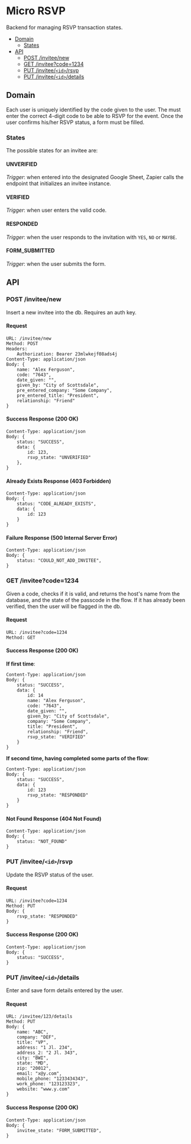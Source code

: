 # Micro RSVP
Backend for managing RSVP transaction states.

* [Domain](#domain)
  * [States](#states)
* [API](#api)
  * [POST /invitee/new](#post-inviteenew)
  * [GET /invitee?code=1234](#get-inviteecode1234)
  * [PUT /invitee/`<id>`/rsvp](#put-inviteeidrsvp)
  * [PUT /invitee/`<id>`/details](#put-inviteeiddetails)

## Domain
Each user is uniquely identified by the code given to the user.  The must enter the correct 4-digit code to be able to RSVP for the event. Once the user confirms his/her RSVP status, a form must be filled.

### States
The possible states for an invitee are:

#### UNVERIFIED
*Trigger*: when entered into the designated Google Sheet, Zapier calls the endpoint that initializes an invitee instance.

#### VERIFIED
*Trigger*: when user enters the valid code.

#### RESPONDED
*Trigger*: when the user responds to the invitation with `YES`, `NO` or `MAYBE`.

#### FORM_SUBMITTED
*Trigger*: when the user submits the form.


## API

### POST /invitee/new

Insert a new invitee into the db. Requires an auth key.
#### Request
```
URL: /invitee/new
Method: POST
Headers:
	Authorization: Bearer 23mlwkejf08ads4j
Content-Type: application/json
Body: {
    name: "Alex Ferguson",
    code: "7643",
    date_given:	"",
	given_by: "City of Scottsdale",
	pre_entered_company: "Some Company",
	pre_entered_title: "President",
	relationship: "Friend"
}
```
#### Success Response (200 OK)
```
Content-Type: application/json
Body: {
    status: "SUCCESS",
    data: {
		id: 123,
		rsvp_state: "UNVERIFIED"
	},
}
```

#### Already Exists Response (403 Forbidden)
```
Content-Type: application/json
Body: {
    status: "CODE_ALREADY_EXISTS",
	data: {
		id: 123
	}
}
```

#### Failure Response (500 Internal Server Error)
```
Content-Type: application/json
Body: {
    status: "COULD_NOT_ADD_INVITEE",
}
```

### GET /invitee?code=1234

Given a code, checks if it is valid, and returns the host's name from the database, and the state of the passcode in the flow. If it has already been verified, then the user will be flagged in the db.

#### Request
```
URL: /invitee?code=1234
Method: GET
```

#### Success Response (200 OK)
**If first time**:
```
Content-Type: application/json
Body: {
    status: "SUCCESS",
	data: {
		id: 14
		name: "Alex Ferguson",
		code: "7643",
		date_given:	"",
		given_by: "City of Scottsdale",
		company: "Some Company",
		title: "President",
		relationship: "Friend",
		rsvp_state: "VERIFIED"
	}
}
```

**If second time, having completed some parts of the flow**:
```
Content-Type: application/json
Body: {
    status: "SUCCESS",
	data: {
		id: 123
		rsvp_state: "RESPONDED"
	}
}
```
#### Not Found Response (404 Not Found)
```
Content-Type: application/json
Body: {
    status: "NOT_FOUND"
}
```

### PUT /invitee/`<id>`/rsvp
Update the RSVP status of the user.
#### Request
```
URL: /invitee?code=1234
Method: PUT
Body: {
	rsvp_state: "RESPONDED"
}
```

#### Success Response (200 OK)
```
Content-Type: application/json
Body: {
    status: "SUCCESS",
}
```

### PUT /invitee/`<id>`/details

Enter and save form details entered by the user.
#### Request
```
URL: /invitee/123/details
Method: PUT
Body: {
	name: "ABC",
	company: "DEF",
	title: "VP",
	address: "1 Jl. 234",
	address_2: "2 Jl. 343",
	city: "BWI",
	state: "MD",
	zip: "20012",
	email: "x@y.com",
	mobile_phone: "1233434343",
	work_phone: "123123323",
	website: "www.y.com"
}
```

#### Success Response (200 OK)
```
Content-Type: application/json
Body: {
	invitee_state: "FORM_SUBMITTED",
}
```
